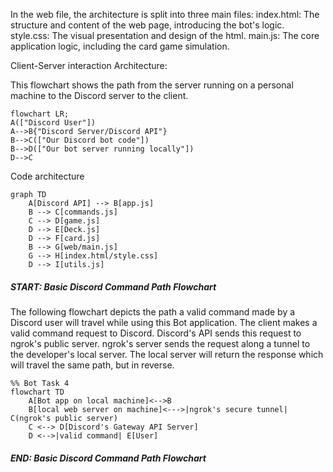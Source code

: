 In the web file, the architecture is split into three main files:
index.html: The structure and content of the web page, introducing the bot's logic.
style.css: The visual presentation and design of the html.
main.js: The core application logic, including the card game simulation.

Client-Server interaction Architecture:

This flowchart shows the path from the server running on a personal machine to the Discord server to the client. 
```mermaid
flowchart LR;
A(["Discord User"])
A-->B{"Discord Server/Discord API"}
B-->C(["Our Discord bot code"])
B-->D(["Our bot server running locally"])
D-->C

```

Code architecture
```mermaid
graph TD
	A[Discord API] --> B[app.js]
	B --> C[commands.js]
	C --> D[game.js]
	D --> E[Deck.js]
	D --> F[card.js]
	B --> G[web/main.js]
	G --> H[index.html/style.css]
	D --> I[utils.js]
```


##### START: Basic Discord Command Path Flowchart
The following flowchart depicts the path a valid command made by a Discord user will travel while using this Bot application.
The client makes a valid command request to Discord. Discord's API sends this request to ngrok's public server.
ngrok's server sends the request along a tunnel to the developer's local server.
The local server will return the response which will travel the same path, but in reverse.


```mermaid
%% Bot Task 4
flowchart TD
    A[Bot app on local machine]<-->B
    B[local web server on machine]<--->|ngrok's secure tunnel| C(ngrok's public server)
    C <--> D[Discord's Gateway API Server]
    D <-->|valid command| E[User]
```
##### END: Basic Discord Command Path Flowchart
